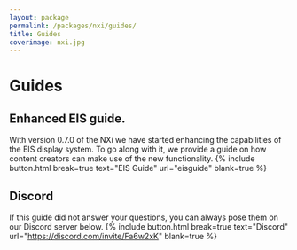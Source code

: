 ```yaml
---
layout: package
permalink: /packages/nxi/guides/
title: Guides
coverimage: nxi.jpg
---
```


# Guides
## Enhanced EIS guide.
With version 0.7.0 of the NXi we have started enhancing the capabilities of the EIS display system.  To go along with it, we provide a guide on how content creators can make use of the new functionality.
{% include button.html break=true text="EIS Guide" url="eisguide" blank=true %}


## Discord
If this guide did not answer your questions, you can always pose them on our Discord server below.
{% include button.html break=true text="Discord" url="https://discord.com/invite/Fa6w2xK" blank=true %}